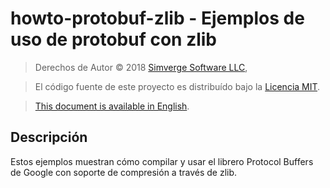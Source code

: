 howto-protobuf-zlib - Ejemplos de uso de protobuf con zlib
==========================================================

> Derechos de Autor &copy; 2018 [Simverge Software LLC](https://simverge.com/es),

> El código fuente de este proyecto es distribuído bajo la [Licencia MIT](LICENSE-es.md).

> [This document is available in English](README.md).

Descripción
-----------

Estos ejemplos muestran cómo compilar y usar el librero Protocol Buffers
de Google con soporte de compresión a través de zlib.
